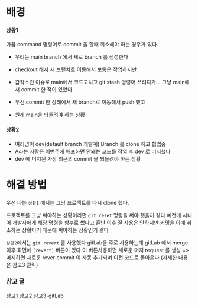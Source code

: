 # 배경

#### 상황1
가끔 command 명령어로 commit 을 할때 취소해야 하는 경우가 있다.
* 우리는 main branch 에서 새로 branch 를 생성한다
* checkout 해서 새 브랜치로 이동해서 보통은 작업하지만
* 갑작스런 이슈로 main에서 코드고치고
 git stash 명령어 쓰려다가... 
 그냥 main에서 commit 한 적이 있었다
  
* 우선 commit 한 상태에서 새 branch로 이동해서 push 했고
* 원래 main을 되돌려야 하는 상황

#### 상황2
* 여러명이 dev(default branch 개발계) Branch 를 clone 하고 협업중
* A라는 사람은 이번주에 배포하면 안돼는 코드를 작업 후
dev 로 머지했다
* dev 에 머지된 가장 최근의 commit 을 되돌려야 하는 상황
 

# 해결 방법

우선 나는 `상황1` 에서는 
그냥 프로젝트를 다시 clone 했다.

프로젝트를 그냥 써야하는 상황이라면
`git reset` 명령을 써야 햇을꺼 같다
예전에 시니어 개발자에게 해당 명령을 함부로 썼다고 
혼난 이후 잘 사용은 안하지만
커밋을 아예 취소하는 상황이기 때문에 
써야하는 상황인거 같다


`상황2`에서는 `git revert` 를 사용했다
gitLab을 주로 사용하는데
gitLab 에서 merge 이후
화면에 `[revert]` 버튼이 있다
이 버튼사용하면
새로운 머지 request 를 생성 => 머지하면
새로운 rever commit 이 자동 추가되며
이전 코드로 돌아온다
(자세한 내용은 참고3 클릭)


### 참고 글
[참고1](https://gmlwjd9405.github.io/2018/05/25/git-add-cancle.html)
[참고2](https://www.lainyzine.com/ko/article/git-reset-and-git-revert-and-git-commit-amend/)
[참고3-gitLab](https://docs.gitlab.com/ee/user/project/merge_requests/revert_changes.html)